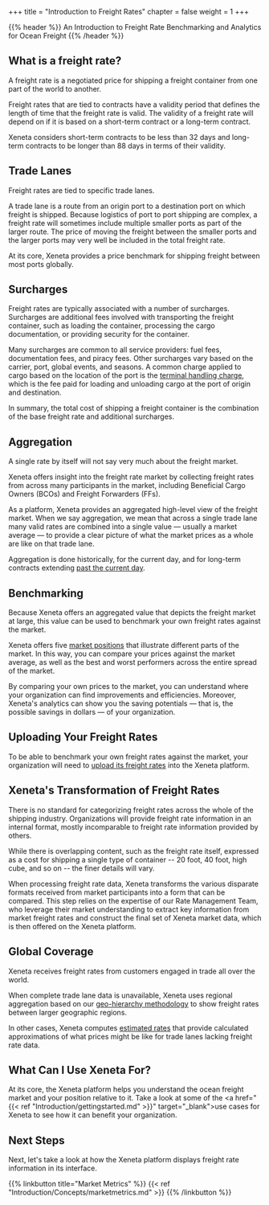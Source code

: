 +++
title = "Introduction to Freight Rates"
chapter = false
weight = 1
+++

{{% header %}} An Introduction to Freight Rate Benchmarking and Analytics for Ocean Freight {{% /header %}}

## What is a freight rate?

A freight rate is a negotiated price for shipping a freight container from one part of the world to another.

Freight rates that are tied to contracts have a validity period that defines the length of time that the freight rate is valid. The validity of a freight rate will depend on if it is based on a short-term contract or a long-term contract. 

Xeneta considers short-term contracts to be less than 32 days and long-term contracts to be longer than 88 days in terms of their validity.

## Trade Lanes

Freight rates are tied to specific trade lanes.

A trade lane is a route from an origin port to a destination port on which freight is shipped. Because logistics of port to port shipping are complex, a freight rate will sometimes include multiple smaller ports as part of the larger route. The price of moving the freight between the smaller ports and the larger ports may very well be included in the total freight rate.

At its core, Xeneta provides a price benchmark for shipping freight between most ports globally.


## Surcharges

Freight rates are typically associated with a number of surcharges. Surcharges are additional fees involved with transporting the freight container, such as loading the container, processing the cargo documentation, or providing security for the container.

Many surcharges are common to all service providers: fuel fees, documentation fees, and piracy fees. Other surcharges vary based on the carrier, port, global events, and seasons. A common charge applied to cargo based on the location of the port is the <a href="https://support.xeneta.com/hc/en-us/articles/360024759453-THC-Methodology" target="_blank">terminal handling charge</a>, which is the fee paid for loading and unloading cargo at the port of origin and destination.

In summary, the total cost of shipping a freight container is the combination of the base freight rate and additional surcharges. 


## Aggregation

A single rate by itself will not say very much about the freight market.

Xeneta offers insight into the freight rate market by collecting freight rates from across many participants in the market, including Beneficial Cargo Owners (BCOs) and Freight Forwarders (FFs).

As a platform, Xeneta provides an aggregated high-level view of the freight market. When we say aggregation, we mean that across a single trade lane many valid rates are combined into a single value — usually a market average — to provide a clear picture of what the market prices as a whole are like on that trade lane.

Aggregation is done historically, for the current day, and for long-term contracts extending [past the current day](https://support.xeneta.com/hc/en-us/articles/360006572714-Futures-The-Best-View-of-Future-Rate-Movement).

## Benchmarking

Because Xeneta offers an aggregated value that depicts the freight market at large, this value can be used to benchmark your own freight rates against the market.

Xeneta offers five <a href="https://support.xeneta.com/hc/en-us/articles/115001532114-Market-Benchmarks" target="_blank">market positions</a> that illustrate different parts of the market. In this way, you can compare your prices against the market average, as well as the best and worst performers across the entire spread of the market. 

By comparing your own prices to the market, you can understand where your organization can find improvements and efficiencies. Moreover, Xeneta's analytics can show you the saving potentials — that is, the possible savings in dollars — of your organization.


## Uploading Your Freight Rates

To be able to benchmark your own freight rates against the market, your organization will need to [upload its freight rates](http://localhost:1313/introduction/uploading/) into the Xeneta platform.

## Xeneta's Transformation of Freight Rates

There is no standard for categorizing freight rates across the whole of the shipping industry. Organizations will provide freight rate information in an internal format, mostly incomparable to freight rate information provided by others.

While there is overlapping content, such as the freight rate itself, expressed as a cost for shipping a single type of container -- 20 foot, 40 foot, high cube, and so on -- the finer details will vary.

When processing freight rate data, Xeneta transforms the various disparate formats received from market participants into a form that can be compared. This step relies on the expertise of our Rate Management Team, who leverage their market understanding to extract key information from market freight rates and construct the final set of Xeneta market data, which is then offered on the Xeneta platform.


## Global Coverage

Xeneta receives freight rates from customers engaged in trade all over the world.

When complete trade lane data is unavailable, Xeneta uses regional aggregation based on our <a href="https://support.xeneta.com/hc/en-us/articles/115003167489-Geo-Hierarchy-Methodology" target="_blank">geo-hierarchy methodology</a> to show freight rates between larger geographic regions.

In other cases, Xeneta computes <a href="https://support.xeneta.com/hc/en-us/articles/115003199553-Estimated-Rates" target="_blank">estimated rates</a> that provide calculated approximations of what prices might be like for trade lanes lacking freight rate data.

## What Can I Use Xeneta For?

At its core, the Xeneta platform helps you understand the ocean freight market and your position relative to it. Take a look at some of the <a href="{{< ref "Introduction/gettingstarted.md" >}}" target="_blank">use cases for Xeneta</a> to see how it can benefit your organization.

## Next Steps

Next, let's take a look at how the Xeneta platform displays freight rate information in its interface.

{{% linkbutton title="Market Metrics" %}} {{< ref "Introduction/Concepts/marketmetrics.md" >}} {{% /linkbutton %}}
